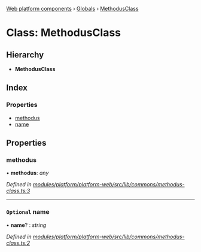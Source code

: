 [Web platform components](../README.md) › [Globals](../globals.md) › [MethodusClass](methodusclass.md)

# Class: MethodusClass

## Hierarchy

* **MethodusClass**

## Index

### Properties

* [methodus](methodusclass.md#methodus)
* [name](methodusclass.md#optional-name)

## Properties

###  methodus

• **methodus**: *any*

*Defined in [modules/platform/platform-web/src/lib/commons/methodus-class.ts:3](https://github.com/nodulusteam/methodus.dev/blob/8d1d711/modules/platform/platform-web/src/lib/commons/methodus-class.ts#L3)*

___

### `Optional` name

• **name**? : *string*

*Defined in [modules/platform/platform-web/src/lib/commons/methodus-class.ts:2](https://github.com/nodulusteam/methodus.dev/blob/8d1d711/modules/platform/platform-web/src/lib/commons/methodus-class.ts#L2)*
